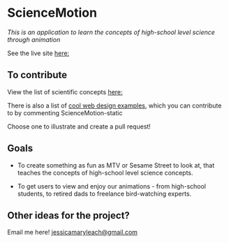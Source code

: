 

# ScienceMotion

*This is an application to learn the concepts of high-school level science through animation*

See the live site [here:](https://jessicaml.github.io/ScienceMotion-Static)


## To contribute

View the list of scientific concepts [here:](https://docs.google.com/spreadsheets/d/1s-CqehOYRcrJmvR3d7WqAs7j7dDJLHuJlcRCXMLvwok/edit#gid=0)

There is also a list of [cool web design examples](https://docs.google.com/spreadsheets/d/1s-CqehOYRcrJmvR3d7WqAs7j7dDJLHuJlcRCXMLvwok/edit#gid=88152588), which you can contribute to by commenting
ScienceMotion-static

Choose one to illustrate and create a pull request!

## Goals

- To create something as fun as MTV or Sesame Street to look at, that teaches the concepts of high-school level science concepts.

- To get users to view and enjoy our animations - from high-school students, to retired dads to freelance bird-watching experts.

## Other ideas for the project?

Email me here! jessicamaryleach@gmail.com
